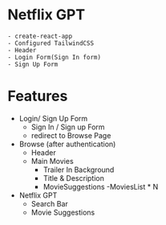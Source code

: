 # Netflix GPT
    - create-react-app
    - Configured TailwindCSS
    - Header
    - Login Form(Sign In form)
    - Sign Up Form


# Features  
- Login/ Sign Up Form  
    - Sign In / Sign  up Form
    - redirect to Browse Page
- Browse  (after authentication)
    - Header
    - Main Movies
        - Trailer In Background
        - Title & Description
        - MovieSuggestions
            -MoviesList * N
- Netflix GPT
    - Search Bar
    - Movie Suggestions
